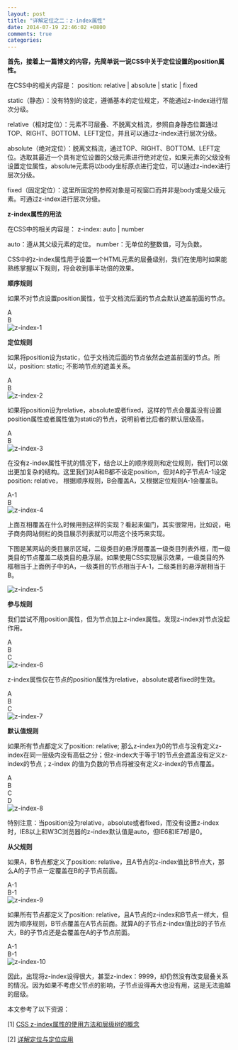 ```yaml
---
layout: post
title: "详解定位之二：z-index属性"
date: 2014-07-19 22:46:02 +0800
comments: true
categories: 
---
```

**首先，接着上一篇博文的内容，先简单说一说CSS中关于定位设置的position属性。**

在CSS中的相关内容是：
position: relative | absolute | static | fixed

static（静态）：没有特别的设定，遵循基本的定位规定，不能通过z-index进行层次分级。

relative（相对定位）：元素不可层叠、不脱离文档流，参照自身静态位置通过TOP、RIGHT、BOTTOM、LEFT定位，并且可以通过z-index进行层次分级。

absolute（绝对定位）：脱离文档流，通过TOP、RIGHT、BOTTOM、LEFT定位。选取其最近一个具有定位设置的父级元素进行绝对定位，如果元素的父级没有设置定位属性，absolute元素将以body坐标原点进行定位，可以通过z-index进行层次分级。

fixed（固定定位）：这里所固定的参照对象是可视窗口而并非是body或是父级元素。可通过z-index进行层次分级。
<!--more-->



**z-index属性的用法**

在CSS中的相关内容是：
z-index: auto | number

auto：遵从其父级元素的定位。
number：无单位的整数值，可为负数。

CSS中的z-index属性用于设置一个HTML元素的层叠级别，我们在使用时如果能熟练掌握以下规则，将会收到事半功倍的效果。

**顺序规则**

如果不对节点设置position属性，位于文档流后面的节点会默认遮盖前面的节点。
    <div id="a">A</div>
    <div id="b">B</div>
![z-index-1](http://xubinbin.qiniudn.com/z-index-1.gif
 "顺序规则")

**定位规则**

如果将position设为static，位于文档流后面的节点依然会遮盖前面的节点。所以，position: static; 不影响节点的遮盖关系。
    <div id="a" style="position: static;">A</div>
    <div id="b">B</div>
![z-index-2](http://xubinbin.qiniudn.com/z-index-2.gif
 "定位规则1")

如果将position设为relative，absolute或者fixed，这样的节点会覆盖没有设置position属性或者属性值为static的节点，说明前者比后者的默认层级高。
    <div id="a" style="position: relative;">A</div>
    <div id="b">B</div>
![z-index-3](http://xubinbin.qiniudn.com/z-index-3.gif
 "定位规则2")

在没有z-index属性干扰的情况下，结合以上的顺序规则和定位规则，我们可以做出更加复杂的结构。这里我们对A和B都不设定position，但对A的子节点A-1设定position: relative， 根据顺序规则，B会覆盖A，又根据定位规则A-1会覆盖B。
    <div id="a">
	    <div id="a-1" style="position: relative;">A-1</div>
    </div>
    <div id="b">B</div>
![z-index-4](http://xubinbin.qiniudn.com/z-index-4.gif
 "定位规则3")

上面互相覆盖在什么时候用到这样的实现？看起来偏门，其实很常用，比如说，电子商务网站侧栏的类目展示列表就可以用这个技巧来实现。

下图是某网站的类目展示区域，二级类目的悬浮层覆盖一级类目列表外框，而一级类目的节点覆盖二级类目的悬浮层。如果使用CSS实现展示效果，一级类目的外框相当于上面例子中的A，一级类目的节点相当于A-1，二级类目的悬浮层相当于B。

![z-index-5](http://xubinbin.qiniudn.com/z-index-5.jpg
 "定位规则4")

**参与规则**

我们尝试不用position属性，但为节点加上z-index属性。发现z-index对节点没起作用。
    <div id="a" style="z-index:2;">A</div>
    <div id="b" style="z-index:1;">B</div>
    <div id="c" style="z-index:0;">C</div>
![z-index-6](http://xubinbin.qiniudn.com/z-index-6.gif
 "参与规则1")

z-index属性仅在节点的position属性为relative，absolute或者fixed时生效。
    <div id="a" style="z-index:2;">A</div>
    <div id="b" style="position: relative; z-index:1;">B</div>
    <div id="c" style="position: relative; z-index:0;">C</div>
![z-index-7](http://xubinbin.qiniudn.com/z-index-7.gif
 "参与规则2")

**默认值规则**

如果所有节点都定义了position: relative; 那么z-index为0的节点与没有定义z-index在同一层级内没有高低之分；但z-index大于等于1的节点会遮盖没有定义z-index的节点；z-index 的值为负数的节点将被没有定义z-index的节点覆盖。
    <div id="a" style="position: relative; z-index:1;">A</div>
    <div id="b" style="position: relative; z-index:0;">B</div>
    <div id="c" style="position: relative;">C</div>
    <div id="d" style="position: relative; z-index:-1;">D</div>
![z-index-8](http://xubinbin.qiniudn.com/z-index-8.gif
 "默认值规则1")

特别注意：当position设为relative，absolute或者fixed，而没有设置z-index时，IE8以上和W3C浏览器的z-index默认值是auto，但IE6和IE7却是0。

**从父规则**

如果A，B节点都定义了position: relative，且A节点的z-index值比B节点大，那么A的子节点一定覆盖在B的子节点前面。
    <div id="a" style="position: relative; z-index:1;">
	    <div id="a-1">A-1</div>
    </div>
    <div id="b" style="position: relative; z-index:0;">
	    <div id="b-1">B-1</div>
    </div>
![z-index-9](http://xubinbin.qiniudn.com/z-index-9.gif
 "从父规则1")

如果所有节点都定义了position: relative，且A节点的z-index和B节点一样大，但因为顺序规则，B节点覆盖在A节点前面。就算A的子节点z-index值比B的子节点大，B的子节点还是会覆盖在A的子节点前面。
    <div id="a" style="position: relative; z-index:0;">
	    <div id="a-1" style="position: relative; z-index:2;">A-1</div>
    </div>
    <div id="b" style="position: relative; z-index:0;">
	    <div id="b-1" style="position: relative; z-index:1;">B-1</div>
    </div>
![z-index-10](http://xubinbin.qiniudn.com/z-index-10.gif
 "从父规则2")

因此，出现将z-index设得很大，甚至z-index：9999，却仍然没有改变层叠关系的情况。因为如果不考虑父节点的影响，子节点设得再大也没有用，这是无法逾越的层级。



本文参考了以下资源：

[1] [CSS z-index属性的使用方法和层级树的概念](http://www.neoease.com/css-z-index-property-and-layering-tree/)

[2] [详解定位与定位应用](http://blog.sina.com.cn/s/blog_4bcf4a5e010008o0.html)









